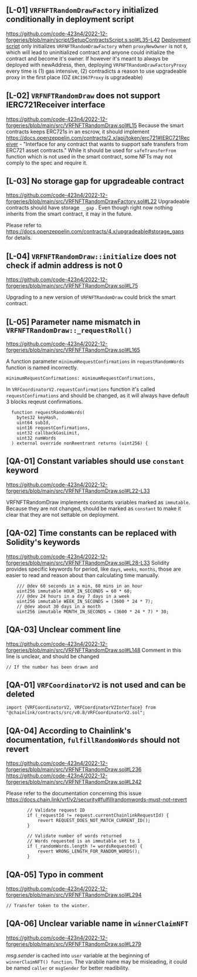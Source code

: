 ## [L-01] `VRFNFTRandomDrawFactory` initialized conditionally in deployment script
https://github.com/code-423n4/2022-12-forgeries/blob/main/script/SetupContractsScript.s.sol#L35-L42
[Deployment script](https://github.com/code-423n4/2022-12-forgeries/blob/main/script/SetupContractsScript.s.sol) only initializes `VRFNFTRandomDrawFactory` when `proxyNewOwner` is not `0`, which will lead to uninitialized contract and anyone could initialize the contract and become it's owner. If however it's meant to always be deployed with newAddress, then, deploying `VRFNFTRandomDrawFactoryProxy` every time is (1) gas intensive, (2) contradicts a reason to use upgradeable proxy in the first place (OZ `ERC1967Proxy` is upgradeable)

## [L-02] `VRFNFTRandomDraw` does not support IERC721Receiver interface
https://github.com/code-423n4/2022-12-forgeries/blob/main/src/VRFNFTRandomDraw.sol#L15
Because the smart contracts keeps ERC721s in an escrow, it should implement
https://docs.openzeppelin.com/contracts/2.x/api/token/erc721#IERC721Receiver - "Interface for any contract that wants to support safe transfers from ERC721 asset contracts." While it should be used for `safeTransferFrom` function which is not used in the smart contract, some NFTs may not comply to the spec and require it.

## [L-03] No storage gap for upgradeable contract
https://github.com/code-423n4/2022-12-forgeries/blob/main/src/VRFNFTRandomDrawFactory.sol#L22
Upgradeable contracts should have storage `__gap`  . Even though right now nothing inherits from the smart contract, it may in the future.

Please refer to https://docs.openzeppelin.com/contracts/4.x/upgradeable#storage_gaps for details.

## [L-04] `VRFNFTRandomDraw::initialize` does not check if admin address is not **0**
https://github.com/code-423n4/2022-12-forgeries/blob/main/src/VRFNFTRandomDraw.sol#L75

Upgrading to a new version of `VRFNFTRandomDraw` could brick the smart contract.

## [L-05] Parameter name mismatch in `VRFNFTRandomDraw::_requestRoll()` 
https://github.com/code-423n4/2022-12-forgeries/blob/main/src/VRFNFTRandomDraw.sol#L165

A function parameter `minimumRequestConfirmations` in `requestRandomWords` function is named incorrectly.
```
minimumRequestConfirmations: minimumRequestConfirmations,
```
In `VRFCoordinatorV2.requestConfirmations`  function it's called `requestConfirmations` and should be changed, as it will always have default 3 blocks reqeust confirmations.

```
  function requestRandomWords(
    bytes32 keyHash,
    uint64 subId,
    uint16 requestConfirmations,
    uint32 callbackGasLimit,
    uint32 numWords
  ) external override nonReentrant returns (uint256) {
```


## [QA-01] Constant variables should use `constant` keyword
https://github.com/code-423n4/2022-12-forgeries/blob/main/src/VRFNFTRandomDraw.sol#L22-L33

VRFNFTRandomDraw implements constants variables marked as `immutable`. Because they are not changed, should be marked as `constant` to make it clear that they are not settable on deployment.

## [QA-02] Time constants can be replaced with Solidity's keywords
https://github.com/code-423n4/2022-12-forgeries/blob/main/src/VRFNFTRandomDraw.sol#L28-L33
Solidity provides specific keywords for period, like `days`, `weeks`, `months`, those are easier to read and reason about than calculating time manually.
```
    /// @dev 60 seconds in a min, 60 mins in an hour
    uint256 immutable HOUR_IN_SECONDS = 60 * 60;
    /// @dev 24 hours in a day 7 days in a week
    uint256 immutable WEEK_IN_SECONDS = (3600 * 24 * 7);
    // @dev about 30 days in a month
    uint256 immutable MONTH_IN_SECONDS = (3600 * 24 * 7) * 30;
```

## [QA-03] Unclear comment line
https://github.com/code-423n4/2022-12-forgeries/blob/main/src/VRFNFTRandomDraw.sol#L148
Comment in this line is unclear, and should be changed
```
// If the number has been drawn and
```
## [QA-01] `VRFCoordinatorV2` is not used and can be deleted
```
import {VRFCoordinatorV2, VRFCoordinatorV2Interface} from "@chainlink/contracts/src/v0.8/VRFCoordinatorV2.sol";
```

## [QA-04] According to Chainlink's documentation, `fulfillRandomWords` should not revert
https://github.com/code-423n4/2022-12-forgeries/blob/main/src/VRFNFTRandomDraw.sol#L236
https://github.com/code-423n4/2022-12-forgeries/blob/main/src/VRFNFTRandomDraw.sol#L242

Please refer to the documentation concerning this issue https://docs.chain.link/vrf/v2/security#fulfillrandomwords-must-not-revert

```
        // Validate request ID
        if (_requestId != request.currentChainlinkRequestId) {
            revert REQUEST_DOES_NOT_MATCH_CURRENT_ID();
        }

        // Validate number of words returned
        // Words requested is an immutable set to 1
        if (_randomWords.length != wordsRequested) {
            revert WRONG_LENGTH_FOR_RANDOM_WORDS();
        }
```

## [QA-05] Typo in comment
https://github.com/code-423n4/2022-12-forgeries/blob/main/src/VRFNFTRandomDraw.sol#L294
```
// Transfer token to the winter.
```

## [QA-06] Unclear variable name in `winnerClaimNFT`
https://github.com/code-423n4/2022-12-forgeries/blob/main/src/VRFNFTRandomDraw.sol#L279

*msg.sender* is cached into `user` variable at the beginning of `winnerClaimNFT() function`. The varabile name may be misleading, it could be named `caller` or `msgSender` for better readibility.